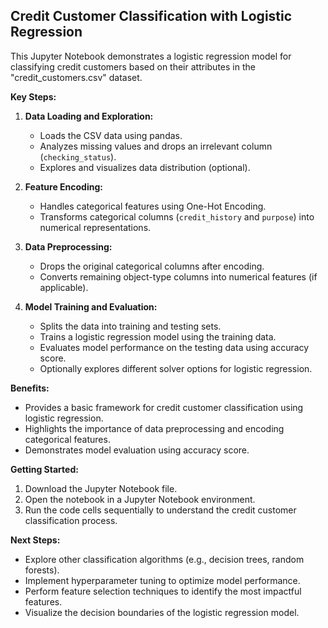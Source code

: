 ## Credit Customer Classification with Logistic Regression

This Jupyter Notebook demonstrates a logistic regression model for classifying credit customers based on their attributes in the "credit_customers.csv" dataset. 

**Key Steps:**

1. **Data Loading and Exploration:**
    - Loads the CSV data using pandas.
    - Analyzes missing values and drops an irrelevant column (`checking_status`).
    - Explores and visualizes data distribution (optional).

2. **Feature Encoding:**
    - Handles categorical features using One-Hot Encoding.
    - Transforms categorical columns (`credit_history` and `purpose`) into numerical representations.

3. **Data Preprocessing:**
    - Drops the original categorical columns after encoding.
    - Converts remaining object-type columns into numerical features (if applicable).

4. **Model Training and Evaluation:**
    - Splits the data into training and testing sets.
    - Trains a logistic regression model using the training data.
    - Evaluates model performance on the testing data using accuracy score.
    - Optionally explores different solver options for logistic regression.

**Benefits:**

- Provides a basic framework for credit customer classification using logistic regression.
- Highlights the importance of data preprocessing and encoding categorical features.
- Demonstrates model evaluation using accuracy score.

**Getting Started:**

1. Download the Jupyter Notebook file.
2. Open the notebook in a Jupyter Notebook environment.
3. Run the code cells sequentially to understand the credit customer classification process.

**Next Steps:**

- Explore other classification algorithms (e.g., decision trees, random forests).
- Implement hyperparameter tuning to optimize model performance.
- Perform feature selection techniques to identify the most impactful features.
- Visualize the decision boundaries of the logistic regression model.
